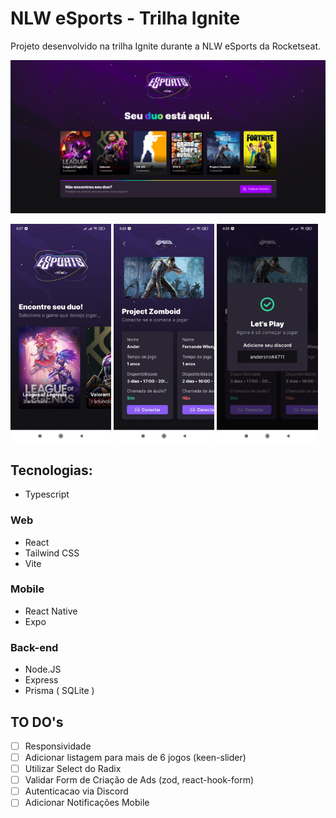 # NLW eSports - Trilha Ignite

Projeto desenvolvido na trilha Ignite durante a NLW eSports da Rocketseat.



![homepage web](/screenshots/web-homepage.png)
<p float="left">
  <img src="screenshots/mobile-home.jpeg" width="32%" />
  <img src="screenshots/mobile-ads.jpeg" width="32%" /> 
  <img src="screenshots/mobile-ad-match.jpeg" width="32%" />
</p>

## Tecnologias:

- Typescript

### Web
- React
- Tailwind CSS
- Vite
### Mobile
- React Native
- Expo
### Back-end
- Node.JS
- Express
- Prisma ( SQLite )


## TO DO's
- [ ] Responsividade
- [ ] Adicionar listagem para mais de 6 jogos (keen-slider)
- [ ] Utilizar Select do Radix
- [ ] Validar Form de Criação de Ads (zod, react-hook-form)
- [ ] Autenticacao via Discord
- [ ] Adicionar Notificações Mobile
